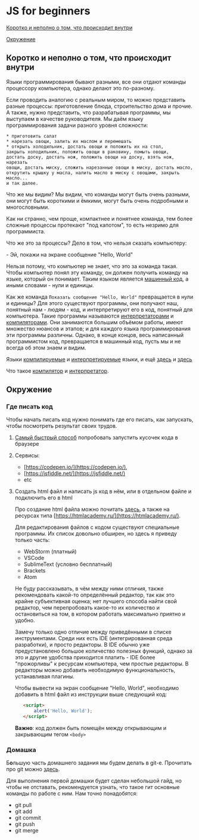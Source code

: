 # JS for beginners

[Коротко и неполно о том, что происходит внутри](#about-invisible-jobs)

[Окружение](#environment)

## <a id="about-invisible-jobs">Коротко и неполно о том, что происходит внутри</a>

Языки программирования бывают разными, все они отдают команды процессору
компьютера, однако делают это по-разному.

Если проводить аналогию с реальным миром, то можно представить разные процессы:
приготовление блюда, строительство дома и прочие. А также, нужно представить,
что разрабатывая программы, мы выступаем в качестве руководителя. Мы даём языку 
программирования задачи разного уровня сложности:
 
    * приготовить салат
    * нарезать овощи, залить их маслом и перемешать
    * открыть холодильник, достать овощи и положить их на стол, 
    закрыть холодильник, положить овощи в раковину, помыть овощи,
    достать доску, достать нож, положить овощи на доску, взять нож, нарезать
    овощи, достать миску, сложить нарезанные овощи в миску, достать масло,
    открутить крышку у масла, налить масло в миску с овощами, закрыть масло...
    и так далее.
    
Что же мы видим? Мы видим, что команды могут быть очень разными, они могут быть
короткими и ёмкими, могут быть очень подробными и многословными.

Как ни странно, чем проще, компактнее и понятнее команда, тем более
сложные процессы протекают "под капотом", то есть незримо для программиста.

Что же это за процессы? Дело в том, что нельзя сказать компьютеру:

\- Эй, покажи на экране сообщение "Hello, World"

Нельзя потому, что компьютер не знает, что это за команда такая. Чтобы компьютер
понял эту команду, он должен получить команду на языке, который он понимает.
Таким языком является 
[машинный код](https://ru.wikipedia.org/wiki/%D0%9C%D0%B0%D1%88%D0%B8%D0%BD%D0%BD%D1%8B%D0%B9_%D0%BA%D0%BE%D0%B4),
а иными словами - нули и единицы.

Как же команда `Показать сообщение "Hello, World"` превращается в нули и единицы?
Для этого существуют программы, они получают наш, понятный нам - людям - код,
и интерпретируют его в код, понятный для компьютера. Такие программы называются
[интерпретаторами](https://ru.wikipedia.org/wiki/%D0%98%D0%BD%D1%82%D0%B5%D1%80%D0%BF%D1%80%D0%B5%D1%82%D0%B0%D1%82%D0%BE%D1%80)
и
[компиляторами](https://ru.wikipedia.org/wiki/%D0%9A%D0%BE%D0%BC%D0%BF%D0%B8%D0%BB%D1%8F%D1%82%D0%BE%D1%80). 
Они занимаются большим объёмом работы, имеют
множество нюансов и этапов; и для каждого языка программирования эти программы
различны. 
Однако, в конце концов, весь написанный программистом код, превращается в машинный
код, пусть мы и не всегда об этом знаем и видим.

Языки 
[компилируемые](https://ru.wikipedia.org/wiki/%D0%9A%D0%BE%D0%BC%D0%BF%D0%B8%D0%BB%D0%B8%D1%80%D1%83%D0%B5%D0%BC%D1%8B%D0%B9_%D1%8F%D0%B7%D1%8B%D0%BA_%D0%BF%D1%80%D0%BE%D0%B3%D1%80%D0%B0%D0%BC%D0%BC%D0%B8%D1%80%D0%BE%D0%B2%D0%B0%D0%BD%D0%B8%D1%8F) и 
[интерпретируемые](https://ru.wikipedia.org/wiki/%D0%98%D0%BD%D1%82%D0%B5%D1%80%D0%BF%D1%80%D0%B5%D1%82%D0%B8%D1%80%D1%83%D0%B5%D0%BC%D1%8B%D0%B9_%D1%8F%D0%B7%D1%8B%D0%BA_%D0%BF%D1%80%D0%BE%D0%B3%D1%80%D0%B0%D0%BC%D0%BC%D0%B8%D1%80%D0%BE%D0%B2%D0%B0%D0%BD%D0%B8%D1%8F) языки, и ещё 
[здесь](https://tproger.ru/translations/programming-concepts-compilation-vs-interpretation/)
и [здесь](http://itmentor.by/articles/kompiliruemye-i-interpretiruemye-yazyki-programmirovaniya)

Что такое [компилятор](https://ru.wikipedia.org/wiki/%D0%9A%D0%BE%D0%BC%D0%BF%D0%B8%D0%BB%D1%8F%D1%82%D0%BE%D1%80) и
[интерпретатор](https://ru.wikipedia.org/wiki/%D0%98%D0%BD%D1%82%D0%B5%D1%80%D0%BF%D1%80%D0%B5%D1%82%D0%B0%D1%82%D0%BE%D1%80).

## <a id="environment">Окружение</a>

### Где писать код
Чтобы начать писать код нужно понимать где его писать, как запускать, чтобы посмотреть
результат своих трудов.

1. [Самый быстрый способ](https://github.com/YuraKostin/mentor-room/tree/master/articles/introduction/how-to-begin-js-in-console)
 попробовать запустить кусочек кода в браузере 
 
2. Сервисы: 
     - [https://codepen.io/](https://codepen.io/),
     - [https://jsfiddle.net/](https://jsfiddle.net/)
     - etc
     
3. Создать html файл и написать js код в нём, или в отдельном файле и 
подключить его в html

    Про создание html файла можно почитать [здесь](https://github.com/YuraKostin/mentor-room/tree/master/articles/introduction/how-to-begin-with-html),
    а также на ресурсах типа [https://htmlacademy.ru/](https://htmlacademy.ru/).
    
    Для редактирования файлов с кодом существуют специальные программы.
    Их список довольно обширен, но здесь я приведу только часть:
    - WebStorm (платный)
    - VSCode
    - SublimeText (условно бесплатный)
    - Brackets
    - Atom
    
    Не буду рассказывать, в чём между ними отличия, также рекомендовать какой-то
    определённый редактор, так как это крайне субъективная оценка; нет лучшего
    способа найти свой редактор, чем перепробовать какое-то их количество и
    остановиться на том, в котором работать максимально приятно и удобно.
    
    Замечу только одно отличие между приведёнными в списке инструментами.
    Среди них есть IDE (интегрированная среда разработки), и просто редакторы.
    В IDE обычно уже предустановлено большое количество полезных функций,
    однако за это и другие удобства приходится платить - IDE более "прожорливы"
    к ресурсам компьютера, чем простые редакторы.
    В редакторы можно добавить необходимую функциональность, устанавливая
    плагины.
    
    Чтобы вывести на экран сообщение "Hello, World", необходимо добавить 
    в html файл из инструкции выше следующий код:
    ```html
       <script>
           alert('Hello, World');
       </script>
    ```
    
    **Важно**: код должен быть помещён между открывающим и закрывающим тегом
    `<body>` 

### Домашка
Б**о**льшую часть домашнего задания мы будем делать в git-е.
Прочитать про git можно [здесь](https://git-scm.com/book/ru/v2).

Для выполнения первой домашки будет сделан небольшой гайд, но чтобы не
отставать, рекомендуется узнать, что такое гит основные команды по работе с
ним.
Нам точно понадобятся:
- git pull
- git add
- git commit
- git push
- git merge
